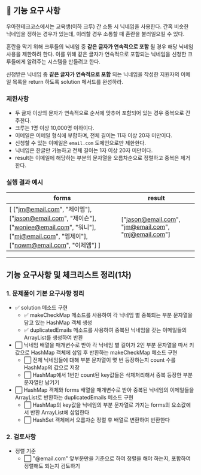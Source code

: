 ## 🚀 기능 요구 사항

우아한테크코스에서는 교육생(이하 크루) 간 소통 시 닉네임을 사용한다. 간혹 비슷한 닉네임을 정하는 경우가 있는데, 이러할 경우 소통할 때 혼란을 불러일으킬 수 있다.

혼란을 막기 위해 크루들의 닉네임 중 **같은 글자가 연속적으로 포함** 될 경우 해당 닉네임 사용을 제한하려 한다. 이를 위해 같은 글자가 연속적으로 포함되는 닉네임을 신청한 크루들에게 알려주는 시스템을 만들려고 한다.


신청받은 닉네임 중 **같은 글자가 연속적으로 포함** 되는 닉네임을 작성한 지원자의 이메일 목록을 return 하도록 solution 메서드를 완성하라.

### 제한사항

- 두 글자 이상의 문자가 연속적으로 순서에 맞추어 포함되어 있는 경우 중복으로 간주한다.
- 크루는 1명 이상 10,000명 이하이다.
- 이메일은 이메일 형식에 부합하며, 전체 길이는 11자 이상 20자 미만이다.
- 신청할 수 있는 이메일은 `email.com` 도메인으로만 제한한다.
- 닉네임은 한글만 가능하고 전체 길이는 1자 이상 20자 미만이다.
- result는 이메일에 해당하는 부분의 문자열을 오름차순으로 정렬하고 중복은 제거한다.

### 실행 결과 예시

| forms | result |
| --- | --- |
| [ ["jm@email.com", "제이엠"], ["jason@email.com", "제이슨"], ["woniee@email.com", "워니"], ["mj@email.com", "엠제이"], ["nowm@email.com", "이제엠"] ] | ["jason@email.com", "jm@email.com", "mj@email.com"] |

---

## 기능 요구사항 및 체크리스트 정리(1차)

### 1. 문제풀이 기본 요구사항 정리
- ✅ solution 메소드 구현
  - ✅ makeCheckMap 메소드를 사용하여 각 닉네임 별 중복되는 부분 문자열을 담고 있는 HashMap 객체 생성
  - ✅ duplicatedEmails 메소드를 사용하여 중복된 닉네임을 갖는 이메일들의 ArrayList를 생성하여 반환
- ⬜ 닉네임 배열을 매개변수로 받아 각 닉네임 별 길이가 2인 부분 문자열을 따서 키값으로 HashMap 객체에 삽입 후 반환하는 makeCheckMap 메소드 구현
  - ⬜ 전체 닉네임들에 대해 부분 문자열이 몇 번 등장하는지 count 수를 HashMap의 값으로 저장
  - ⬜ HashMap에서 1번만 count된 key값들은 삭제처리해서 중복 등장한 부분 문자열만 남기기
- ⬜ HashMap 객체와 forms 배열을 매개변수로 받아 중복된 닉네임의 이메일들을 ArrayList로 반환하는 duplicatedEmails 메소드 구현
  - ⬜ HashMap의 key값을 닉네임의 부분 문자열로 가지는 forms의 요소값에서 반환 ArrayList에 삽입한다
  - ⬜ HashSet 객체에서 오름차순 정렬 후 배열로 변환하여 반환한다

### 2. 검토사항
- 정렬 기준
  - ⬜ "@email.com" 앞부분만을 기준으로 하여 정렬을 해야 하는지, 포함하여 정렬해도 되는지 검토하기